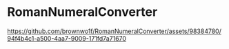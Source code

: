 # RomanNumeralConverter



https://github.com/brownwo1f/RomanNumeralConverter/assets/98384780/94f4b4c1-a500-4aa7-9009-171fd7a71670

